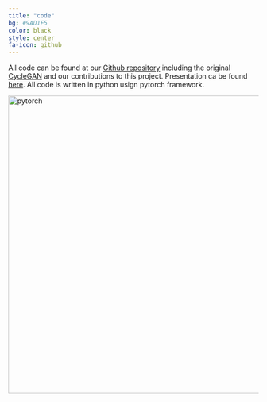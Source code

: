 ```yaml
---
title: "code"
bg: #9AD1F5
color: black
style: center
fa-icon: github
---
```

All code can be found at our [Github repository](https://github.com/telecombcn-dl/2018-dlai-team3) 
including the original [CycleGAN](https://github.com/junyanz/pytorch-CycleGAN-and-pix2pix)
and our contributions to this project. Presentation ca be found [here](https://docs.google.com/presentation/d/1l5hy0Sn1Gt5IJiXVK1X8932JHo17K75us-PzseX5KPU/edit?usp=sharing). All code is written in python usign pytorch framework.

<p class="center">
    <img src="https://upload.wikimedia.org/wikipedia/commons/9/96/Pytorch_logo.png" alt="pytorch" width="600"/>
</p>



